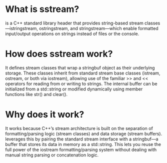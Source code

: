 # What is sstream?
<sstream> is a C++ standard library header that provides string-based stream classes—istringstream, ostringstream, and stringstream—which enable formatted input/output operations on strings instead of files or the console.

# How does sstream work?
It defines stream classes that wrap a stringbuf object as their underlying storage. These classes inherit from standard stream base classes (istream, ostream, or both via iostream), allowing use of the familiar >> and << operators for reading from or writing to strings. The internal buffer can be initialized from a std::string or modified dynamically using member functions like str() and clear().

# Why does it work?
It works because C++’s stream architecture is built on the separation of formatting/parsing logic (stream classes) and data storage (stream buffers). <sstream> leverages this by pairing the standard stream interface with a stringbuf—a buffer that stores its data in memory as a std::string. This lets you reuse the full power of the iostream formatting/parsing system without dealing with manual string parsing or concatenation logic.